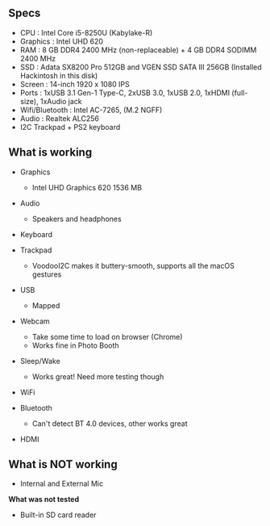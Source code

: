 ## Specs

- CPU : Intel Core i5-8250U (Kabylake-R)
- Graphics : Intel UHD 620
- RAM : 8 GB DDR4 2400 MHz (non-replaceable) + 4 GB DDR4 SODIMM 2400 MHz
- SSD : Adata SX8200 Pro 512GB and VGEN SSD SATA III 256GB (Installed Hackintosh in this disk)
- Screen : 14-inch 1920 x 1080 IPS
- Ports : 1xUSB 3.1 Gen-1 Type-C, 2xUSB 3.0, 1xUSB 2.0, 1xHDMI (full-size), 1xAudio jack
- Wifi/Bluetooth : Intel AC-7265, (M.2 NGFF)
- Audio : Realtek ALC256
- I2C Trackpad + PS2 keyboard

## What is working

- Graphics  
    - Intel UHD Graphics 620 1536 МB

- Audio
    - Speakers and headphones 

- Keyboard

- Trackpad
    - VoodooI2C makes it buttery-smooth, supports all the macOS gestures

- USB
    - Mapped

- Webcam
    - Take some time to load on browser (Chrome)
    - Works fine in Photo Booth

- Sleep/Wake
    - Works great! Need more testing though

- WiFi

- Bluetooth
    - Can't detect BT 4.0 devices, other works great

- HDMI

## What is NOT working

- Internal and External Mic

**What was not tested**

- Built-in SD card reader

